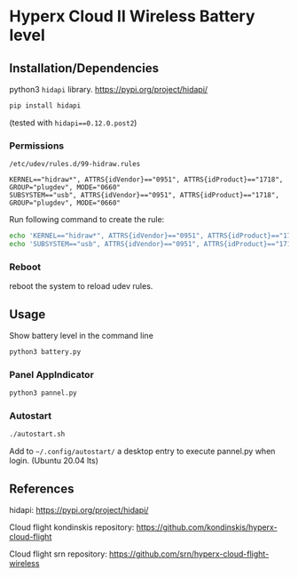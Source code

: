 # Hyperx Cloud II Wireless Battery level

## Installation/Dependencies


python3 `hidapi` library.
https://pypi.org/project/hidapi/

```bash
pip install hidapi
```

(tested with `hidapi==0.12.0.post2`)


### Permissions
`/etc/udev/rules.d/99-hidraw.rules`

```
KERNEL=="hidraw*", ATTRS{idVendor}=="0951", ATTRS{idProduct}=="1718", GROUP="plugdev", MODE="0660"
SUBSYSTEM=="usb", ATTRS{idVendor}=="0951", ATTRS{idProduct}=="1718", GROUP="plugdev", MODE="0660"
```

Run following command to create the rule:
```bash
echo 'KERNEL=="hidraw*", ATTRS{idVendor}=="0951", ATTRS{idProduct}=="1718", GROUP="plugdev", MODE="0660"' | sudo tee /etc/udev/rules.d/99-hidraw.rules
echo 'SUBSYSTEM=="usb", ATTRS{idVendor}=="0951", ATTRS{idProduct}=="1718", GROUP="plugdev", MODE="0660"' | sudo tee -a /etc/udev/rules.d/99-hidraw.rules
```

### Reboot
reboot the system to reload udev rules.


## Usage

Show battery level in the command line
```bash
python3 battery.py
```

### Panel AppIndicator
```bash
python3 pannel.py
```

### Autostart
```bash
./autostart.sh
```
Add to `~/.config/autostart/` a desktop entry to execute pannel.py when login.
(Ubuntu 20.04 lts)


## References
hidapi: https://pypi.org/project/hidapi/

Cloud flight kondinskis repository:  https://github.com/kondinskis/hyperx-cloud-flight

Cloud flight srn repository: https://github.com/srn/hyperx-cloud-flight-wireless


